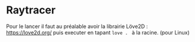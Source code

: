 # Raytracer

Pour le lancer il faut au préalable avoir la librairie Löve2D : https://love2d.org/
puis executer en tapant `love . ` à la racine. (pour Linux)
